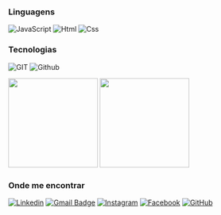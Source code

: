<!--[![](https://raw.githubusercontent.com/adamalston/adamalston/master/profile.gif)](https://www.adamalston.com/) If you want the template for my gif, email me! --> <!-- [TypeScript](https://img.shields.io/badge/-TypeScript-000?&logo=TypeScript) -->

### Linguagens

![JavaScript](https://img.shields.io/badge/-JavaScript-000?&logo=JavaScript)
![Html](https://img.shields.io/badge/-HTML5-000?&logo=html5)
![Css](https://img.shields.io/badge/-CSS3-000?&logo=css3)

### Tecnologias

![GIT](https://img.shields.io/badge/-GIT-000?&logo=git)
![Github](https://img.shields.io/badge/-Github-000?&logo=GitHub)


<a href="https://github.com/ProgrammerUS"></a>
<img loading="lazy" height="180em" src="https://github-readme-stats.vercel.app/api/top-langs/?username=ProgrammerUS&layout=compact&langs_count=7&theme=tokyonight"/>
<img loading="lazy" height="180em" src="https://github-readme-stats.vercel.app/api?username=ProgrammerUS&show_icons=true&theme=tokyonight&include_all_commits=true&count_private=true"/>

### Onde me encontrar

[![Linkedin](https://img.shields.io/badge/-Linkedin-blue?style=flat-square&logo=Linkedin&logoColor=white&link=https://www.linkedin.com/in/guilherme-henrique-9208162a9/)](https://www.linkedin.com/in/guilherme-henrique-9208162a9/)
[![Gmail Badge](https://img.shields.io/badge/-guihenrique.bra@gmail.com-006bed?style=flat-square&logo=Gmail&logoColor=white&link=mailto:guihenrique.bra@gmail.com)](mailto:guihenrique.bra@gmail.com)
[![Instagram](https://img.shields.io/badge/-Instagram-DF0174?style=flat-square&labelColor=DF0174&logo=instagram&logoColor=white&link=https://www.instagram.com/guilherme.hze/)](https://www.instagram.com/guilherme.hze/)
[![Facebook](https://img.shields.io/badge/-Facebook-3b5998?style=flat-square&labelColor=3b5998&logo=facebook&logoColor=white&link=https://www.facebook.com/profile.php?id=61566922061917)](https://www.facebook.com/profile.php?id=61566922061917)
[![GitHub](https://img.shields.io/github/followers/iuricode?label=follow&style=social)](https://github.com/ProgrammerUS)




